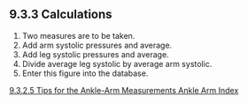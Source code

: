 ## 9.3.3 Calculations

1. Two measures are to be taken.
2. Add arm systolic pressures and average.
3. Add leg systolic pressures and average.
4. Divide average leg systolic by average arm systolic.
5. Enter this figure into the database.


<div class="center">
<div class="btn-group">
  <a href=":pages_path:/manuals/ankle-arm-index/9-03-02-05-tips-ankle-arm-measurements.md" class="btn btn-default">
    <span class="glyphicon glyphicon-chevron-left"></span>
    9.3.2.5 Tips for the Ankle-Arm Measurements
  </a>

  <a href=":pages_path:/manuals/ankle-arm-index" class="btn btn-default">
    <span class="glyphicon glyphicon-chevron-up"></span>
    Ankle Arm Index
  </a>
</div>
</div>
